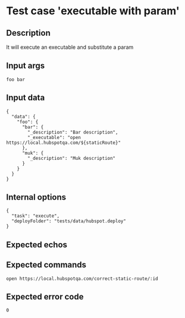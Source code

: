 # Test case 'executable with param'

## Description

It will execute an executable and substitute a param

## Input args

    foo bar

## Input data

    {
      "data": {
        "foo": {
          "bar": {
            "_description": "Bar description",
            "_executable": "open https://local.hubspotqa.com/${staticRoute}"
          },
          "muk": {
            "_description": "Muk description"
          }
        }
      }
    }

## Internal options

    {
      "task": "execute",
      "deployFolder": "tests/data/hubspot.deploy"
    }

## Expected echos

## Expected commands

    open https://local.hubspotqa.com/correct-static-route/:id

## Expected error code

    0
